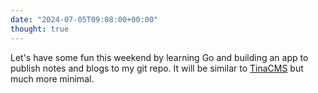 ```yaml
---
date: "2024-07-05T09:08:00+00:00"
thought: true
---
```


Let's have some fun this weekend by learning Go and building an app to publish
notes and blogs to my git repo. It will be similar to
[TinaCMS](https://tina.io/) but much more minimal.

